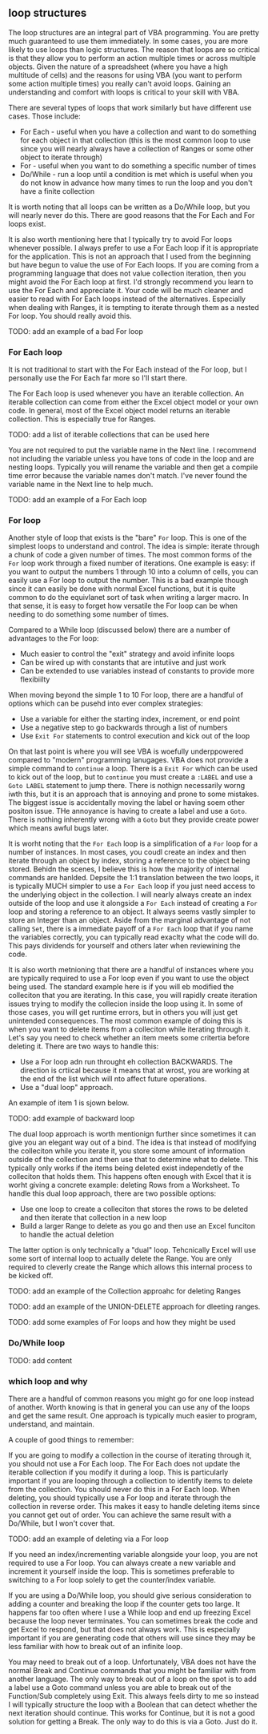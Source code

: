## loop structures

The loop structures are an integral part of VBA programming.  You are pretty much guaranteed to use them immediately.  In some cases, you are more likely to use loops than logic structures.  The reason that loops are so critical is that they allow you to perform an action multiple times or across multiple objects.  Given the nature of a spreadsheet (where you have a high multitude of cells) and the reasons for using VBA (you want to perform some action multiple times) you really can't avoid loops.  Gaining an understanding and comfort with loops is critical to your skill with VBA.

There are several types of loops that work similarly but have different use cases.  Those include:

* For Each - useful when you have a collection and want to do something for each object in that collection (this is the most common loop to use since you will nearly always have a collection of Ranges or some other object to iterate through)
* For - useful when you want to do something a specific number of times
* Do/While - run a loop until a condition is met which is useful when you do not know in advance how many times to run the loop and you don't have a finite collection

It is worth noting that all loops can be written as a Do/While loop, but you will nearly never do this.  There are good reasons that the For Each and For loops exist.

It is also worth mentioning here that I typically try to avoid For loops whenever possible.  I always prefer to use a For Each loop if it is appropriate for the application.  This is not an approach that I used from the beginning but have begun to value the use of For Each loops.  If you are coming from a programming language that does not value collection iteration, then you might avoid the For Each loop at first.  I'd strongly recommend you learn to use the For Each and appreciate it.  Your code will be much cleaner and easier to read with For Each loops instead of the alternatives.  Especially when dealing with Ranges, it is tempting to iterate through them as a nested For loop.  You should really avoid this.

TODO: add an example of a bad For loop

### For Each loop

It is not traditional to start with the For Each instead of the For loop, but I personally use the For Each far more so I'll start there.

The For Each loop is used whenever you have an iterable collection.  An iterable collection can come from either the Excel object model or your own code.  In general, most of the Excel object model returns an iterable collection.  This is especially true for Ranges.

TODO: add a list of iterable collections that can be used here

You are not required to put the variable name in the Next line.  I recommend not including the variable unless you have tons of code in the loop and are nesting loops. Typically you will rename the variable and then get a compile time error because the variable names don't match.  I've never found the variable name in the Next line to help much.

TODO: add an example of a For Each loop

### For loop

Another style of loop that exists is the "bare" `For` loop.  This is one of the simplest loops to understand and control.  The idea is simple: iterate through a chunk of code a given number of times.  The most common forms of the `For` loop work through a fixed number of iterations.  One example is easy: if you want to output the numbers 1 through 10 into a column of cells, you can easily use a For loop to output the number.  This is a bad example though since it can easily be done with normal Excel functions, but it is quite common to do the equivlanet sort of task when writing a larger macro.  In that sense, it is easy to forget how versatile the For loop can be when needing to do something some number of times.

Compared to a While loop  (discussed below) there are a number of advantages to the For loop:

- Much easier to control the "exit" strategy and avoid infinite loops
- Can be wired up with constants that are intutiive and just work
- Can be extended to use variables instead of constants to provide more flexibiilty

When moving beyond the simple 1 to 10 For loop, there are a handful of options which can be pusehd into ever complex strategies:

- Use a variable for either the starting index, increment, or end point
- Use a negative step to go backwards through a list of numbers
- Use `Exit For` statements to control execution and kick out of the loop

On that last point is where you will see VBA is woefully underppowered compared to "modern" programming lanugages.  VBA does not provide a simple command to `continue` a loop.  There is a `Exit For` which can be used to kick out of the loop, but to `continue` you must create a `:LABEL` and use a `Goto LABEL` statement to jump there.  There is nothign necessarily worng iwth this, but it is an approach that is annoying and prone to some mistakes.  The biggest issue is accidentally moving the label or having soem other positon issue.  THe annoyance is having to create a label and use a `Goto`.  There is nothing inherently wrong with a `Goto` but they provide create power which means awful bugs later.

It is worht noting that the `For Each` loop is a simplification of a `For` loop for a number of instances.  In most cases, you coudl create an index and then iterate through an object by index, storing a reference to the object being stored.  Behidn the scenes, I believe this is how the majority of internal commands are hanlded.  Depsite the 1:1 translation between the two loops, it is typically MUCH simpler to use a `For Each` loop if you just need access to the underlying object in the collection.  I will nearly always create an index outside of the loop and use it alongside a `For Each` instead of creating a `For` loop and storing a reference to an object.  It always seems vastly simpler to store an Integer than an object.  Aside from the marginal advantage of not calling `Set`, there is a immediate payoff of a `For Each` loop that if you name the variables correctly, you can typically read exaclty what the code will do.  This pays dividends for yourself and others later when reviewining the code.

It is also worth metnioning that there are a handful of instances where you are typically required to use a For loop even if you want to use the object being used.  The standard example here is if you will eb modified the colleciton that you are iterating.  In this case, you will rapidly create iteration issues trying to modify the collecion inside the loop using it.  In some of those cases, you will get runtime errors, but in others you will just get unintended consequences.  The most common example of doing this is when you want to delete items from a colleciton while iterating through it.  Let's say you need to check whether an item meets some critertia before deleting it.  There are two ways to handle this:

- Use a For loop adn run throught eh collection BACKWARDS.  The direction is crtiical because it means that at wrost, you are working at the end of the list which will nto affect future operations.
- Use a "dual loop" approach.

An example of item 1 is sjown below.

TODO: add example of backward loop

The dual loop approach is worth mentionign further since sometimes it can give you an elegant way out of a bind.  The idea is that instead of modifying the colleciton while you iterate it, you store some amount of information outside of the collection and then use that to determine what to delete.  This typically only works if the items being deleted exist independetly of the colleciton that holds them.  This happens often enough with Excel that it is worht giving a concrete example: deleting Rows from a Worksheet.  To handle this dual loop approach, there are two possible options:

- Use one loop to create a colleciton that stores the rows to be deleted and then iterate that collection in a new loop
- Build a larger Range to delete as you go and then use an Excel funciton to handle the actual deletion

The latter option is only technically a "dual" loop.  Tehcnically Excel will use some sort of internal loop to actually delete the Range.  You are only required to cleverly create the Range which allows this internal process to be kicked off.

TODO: add an example of the Collection approahc for deleting Ranges

TODO: add an example of the UNION-DELETE approach for dleeting ranges.


TODO: add some examples  of For loops and how they might be used

### Do/While loop

TODO: add content

### which loop and why

There are a handful of common reasons you might go for one loop instead of another.  Worth knowing is that in general you can use any of the loops and get the same result.  One approach is typically much easier to program, understand, and maintain.

A couple of good things to remember:

If you are going to modify a collection in the course of iterating through it, you should not use a For Each loop.  The For Each does not update the iterable collection if you modify it during a loop.  This is particularly important if you are looping through a collection to identify items to delete from the collection.  You should never do this in a For Each loop.  When deleting, you should typically use a For loop and iterate through the collection in reverse order.  This makes it easy to handle deleting items since you cannot get out of order.  You can achieve the same result with a Do/While, but I won't cover that.

TODO: add an example of deleting via a For loop

If you need an index/incrementing variable alongside your loop, you are not required to use a For loop.  You can always create a new variable and increment it yourself inside the loop.  This is sometimes preferable to switching to a For loop solely to get the counter/index variable.

If you are using a Do/While loop, you should give serious consideration to adding a counter and breaking the loop if the counter gets too large.  It happens far too often where I use a While loop and end up freezing Excel because the loop never terminates.  You can sometimes break the code and get Excel to respond, but that does not always work.  This is especially important if you are generating code that others will use since they may be less familiar with how to break out of an infinite loop.

You may need to break out of a loop.  Unfortunately, VBA does not have the normal Break and Continue commands that you might be familiar with from another language.  The only way to break out of a loop on the spot is to add a label use a Goto command unless you are able to break out of the Function/Sub completely using Exit.  This always feels dirty to me so instead I will typically structure the loop with a Boolean that can detect whether the next iteration should continue.  This works for Continue, but it is not a good solution for getting a Break.  The only way to do this is via a Goto.  Just do it.
